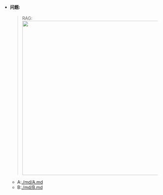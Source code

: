 - #### **问题:**
     >RAG:
     ><img src="./rag/img.png" width = "500" />
  - A:[./md/A.md](_md/A.md)
  - B:[./md/B.md](_md/B.md)

```text

```